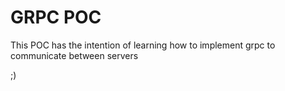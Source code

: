 # GRPC POC

This POC has the intention of learning how to implement grpc to communicate between servers

;)